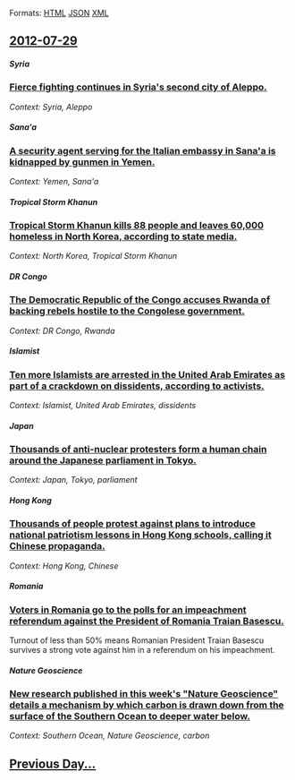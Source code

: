 
Formats: [HTML](2012/07/29/index.html)  [JSON](2012/07/29/index.json)  [XML](2012/07/29/index.xml)  

## [2012-07-29](/news/2012/07/29/index.md)

##### Syria
### [Fierce fighting continues in Syria's second city of Aleppo. ](/news/2012/07/29/fierce-fighting-continues-in-syria-s-second-city-of-aleppo.md)
_Context: Syria, Aleppo_

##### Sana'a
### [A security agent serving for the Italian embassy in Sana'a is kidnapped by gunmen in Yemen. ](/news/2012/07/29/a-security-agent-serving-for-the-italian-embassy-in-sana-a-is-kidnapped-by-gunmen-in-yemen.md)
_Context: Yemen, Sana'a_

##### Tropical Storm Khanun
### [Tropical Storm Khanun kills 88 people and leaves 60,000 homeless in North Korea, according to state media. ](/news/2012/07/29/tropical-storm-khanun-kills-88-people-and-leaves-60-000-homeless-in-north-korea-according-to-state-media.md)
_Context: North Korea, Tropical Storm Khanun_

##### DR Congo
### [The Democratic Republic of the Congo accuses Rwanda of backing rebels hostile to the Congolese government. ](/news/2012/07/29/the-democratic-republic-of-the-congo-accuses-rwanda-of-backing-rebels-hostile-to-the-congolese-government.md)
_Context: DR Congo, Rwanda_

##### Islamist
### [Ten more Islamists are arrested in the United Arab Emirates as part of a crackdown on dissidents, according to activists. ](/news/2012/07/29/ten-more-islamists-are-arrested-in-the-united-arab-emirates-as-part-of-a-crackdown-on-dissidents-according-to-activists.md)
_Context: Islamist, United Arab Emirates, dissidents_

##### Japan
### [Thousands of anti-nuclear protesters form a human chain around the Japanese parliament in Tokyo. ](/news/2012/07/29/thousands-of-anti-nuclear-protesters-form-a-human-chain-around-the-japanese-parliament-in-tokyo.md)
_Context: Japan, Tokyo, parliament_

##### Hong Kong
### [Thousands of people protest against plans to introduce national patriotism lessons in Hong Kong schools, calling it Chinese propaganda. ](/news/2012/07/29/thousands-of-people-protest-against-plans-to-introduce-national-patriotism-lessons-in-hong-kong-schools-calling-it-chinese-propaganda.md)
_Context: Hong Kong, Chinese_

##### Romania
### [Voters in Romania go to the polls for an impeachment referendum against the President of Romania Traian Basescu. ](/news/2012/07/29/voters-in-romania-go-to-the-polls-for-an-impeachment-referendum-against-the-president-of-romania-traian-basescu.md)
Turnout of less than 50% means Romanian President Traian Basescu survives a strong vote against him in a referendum on his impeachment.

##### Nature Geoscience
### [New research published in this week's "Nature Geoscience" details a mechanism by which carbon is drawn down from the surface of the Southern Ocean to deeper water below. ](/news/2012/07/29/new-research-published-in-this-week-s-nature-geoscience-details-a-mechanism-by-which-carbon-is-drawn-down-from-the-surface-of-the-southern.md)
_Context: Southern Ocean, Nature Geoscience, carbon_

## [Previous Day...](/news/2012/07/28/index.md)

